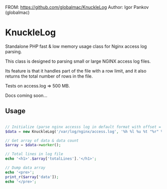 FROM: https://github.com/globalmac/KnuckleLog
Author: Igor Pankov (globalmac)


# KnuckleLog

Standalone PHP fast & low memory usage class for Nginx access log parsing.

This class is designed to parsing small or large NGINX access log files.

Its feature is that it handles part of the file with a row limit, and it also returns the total number of rows in the file.

Tests on access.log => 500 MB.

Docs coming soon...

## Usage

```php

// Initialize (parse nginx accesss log in default format with offset = 0 and limit 10 lines 
$data = new KnuckleLog('/var/log/nginx/access.log', '%h %l %u %t "%r" %>s %O "%{Referer}i" \"%{User-Agent}i"', 0, 10);

// Get array of data & data count
$array = $data->worker();

// Total lines in log file
echo '<h1>'.$array['totalLines'].'</h1>';

// Dump data array
echo '<pre>';
print_r($array['data']);
echo '</pre>';

```
